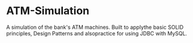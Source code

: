 # ATM-Simulation

A simulation of the bank's ATM machines. Built to applythe basic SOLID principles, Design Patterns and alsopractice for using JDBC with MySQL.
